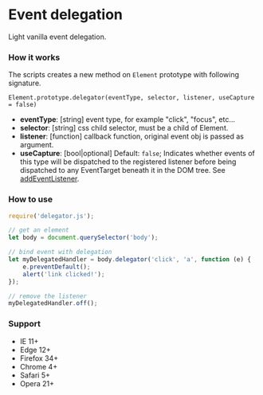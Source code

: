 # Event delegation
Light vanilla event delegation.

### How it works
The scripts creates a new method on `Element` prototype with following signature.
```text
Element.prototype.delegator(eventType, selector, listener, useCapture = false)
```

- **eventType**: [string] event type, for example "click", "focus", etc...
- **selector**: [string] css child selector, must be a child of Element.
- **listener**: [function] callback function, original event obj is passed as argument.
- **useCapture**: [bool|optional] Default: `false`; Indicates whether events of this type will be dispatched to the registered listener before being dispatched to any EventTarget beneath it in the DOM tree. See [addEventListener](https://developer.mozilla.org/en-US/docs/Web/API/EventTarget/addEventListener).

### How to use
```javascript
require('delegator.js');

// get an element
let body = document.querySelector('body');

// bind event with delegation
let myDelegatedHandler = body.delegator('click', 'a', function (e) {
    e.preventDefault();
    alert('link clicked!');
});

// remove the listener
myDelegatedHandler.off();
```

### Support
- IE 11+
- Edge 12+
- Firefox 34+
- Chrome 4+
- Safari 5+
- Opera 21+
